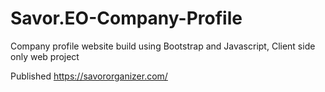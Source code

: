 # Savor.EO-Company-Profile
Company profile website build using Bootstrap and Javascript, Client side only web project

Published
https://savororganizer.com/

